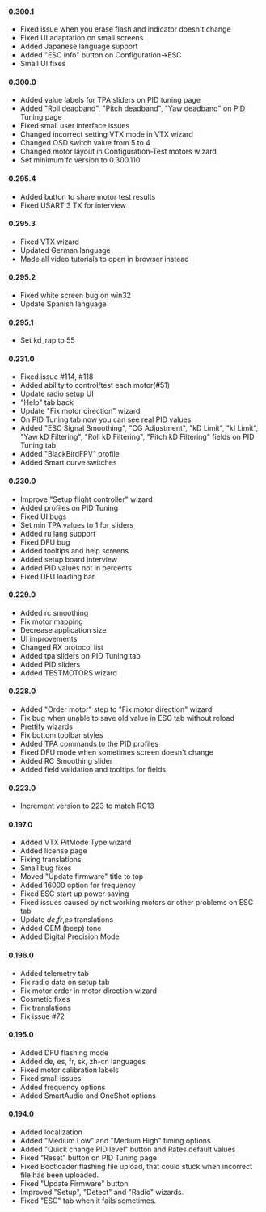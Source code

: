 #### 0.300.1

- Fixed issue when you erase flash and indicator doesn't change
- Fixed UI adaptation on small screens
- Added Japanese language support
- Added "ESC info" button on Configuration->ESC
- Small UI fixes

#### 0.300.0

- Added value labels for TPA sliders on PID tuning page
- Added "Roll deadband", "Pitch deadband", "Yaw deadband" on PID Tuning page
- Fixed small user interface issues
- Changed incorrect setting VTX mode in VTX wizard
- Changed OSD switch value from 5 to 4
- Changed motor layout in Configuration-Test motors wizard
- Set minimum fc version to 0.300.110

#### 0.295.4

- Added button to share motor test results
- Fixed USART 3 TX for interview

#### 0.295.3

- Fixed VTX wizard
- Updated German language
- Made all video tutorials to open in browser instead

#### 0.295.2

- Fixed white screen bug on win32
- Update Spanish language

#### 0.295.1

- Set kd_rap to 55

#### 0.231.0
- Fixed issue #114, #118
- Added ability to control/test each motor(#51)
- Update radio setup UI
- "Help" tab back
- Update "Fix motor direction" wizard
- On PID Tuning tab now you can see real PID values
- Added "ESC Signal Smoothing", "CG Adjustment", "kD Limit", "kI Limit", "Yaw kD Filtering", "Roll kD Filtering", "Pitch kD Filtering" fields on PID Tuning tab
- Added "BlackBirdFPV" profile
- Added Smart curve switches

#### 0.230.0

- Improve "Setup flight controller" wizard
- Added profiles on PID Tuning
- Fixed UI bugs
- Set min TPA values to 1 for sliders
- Added ru lang support
- Fixed DFU bug
- Added tooltips and help screens
- Added setup board interview
- Added PID values not in percents
- Fixed DFU loading bar

#### 0.229.0

- Added rc smoothing
- Fix motor mapping
- Decrease application size
- UI improvements
- Changed RX protocol list
- Added tpa sliders on PID Tuning tab
- Added PID sliders
- Added TESTMOTORS wizard

#### 0.228.0

- Added "Order motor" step to "Fix motor direction" wizard
- Fix bug when unable to save old value in ESC tab without reload
- Prettify wizards
- Fix bottom toolbar styles
- Added TPA commands to the PID profiles
- Fixed DFU mode when sometimes screen doesn't change
- Added RC Smoothing slider
- Added field validation and tooltips for fields

#### 0.223.0
- Increment version to 223 to match RC13

#### 0.197.0

- Added VTX PitMode Type wizard
- Added license page
- Fixing translations
- Small bug fixes
- Moved "Update firmware" title to top
- Added 16000 option for frequency
- Fixed ESC start up power saving
- Fixed issues caused by not working motors or other problems on ESC tab
- Update *de*,*fr*,*es* translations 
- Added OEM (beep) tone
- Added Digital Precision Mode

#### 0.196.0

- Added telemetry tab
- Fix radio data on setup tab
- Fix motor order in motor direction wizard
- Cosmetic fixes
- Fix translations
- Fix issue #72

#### 0.195.0

- Added DFU flashing mode
- Added de, es, fr, sk, zh-cn languages
- Fixed motor calibration labels
- Fixed small issues
- Added frequency options
- Added SmartAudio and OneShot options

#### 0.194.0

- Added localization
- Added "Medium Low" and "Medium High" timing options
- Added "Quick change PID level" button and Rates default values
- Fixed "Reset" button on PID Tuning page
- Fixed Bootloader flashing file upload, that could stuck when incorrect file has been uploaded.
- Fixed "Update Firmware" button
- Improved "Setup", "Detect" and "Radio" wizards.
- Fixed "ESC" tab when it fails sometimes.
